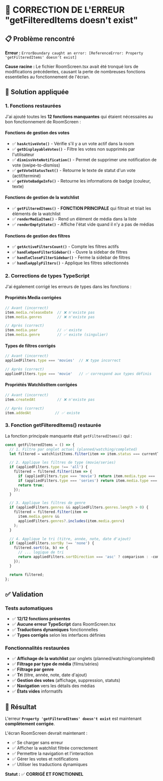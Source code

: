# 🐛 CORRECTION DE L'ERREUR "getFilteredItems doesn't exist"

## 📋 Problème rencontré

**Erreur :** `ErrorBoundary caught an error: [ReferenceError: Property 'getFilteredItems' doesn't exist]`

**Cause racine :** Le fichier RoomScreen.tsx avait été tronqué lors de modifications précédentes, causant la perte de nombreuses fonctions essentielles au fonctionnement de l'écran.

## 🔧 Solution appliquée

### 1. Fonctions restaurées

J'ai ajouté toutes les **12 fonctions manquantes** qui étaient nécessaires au bon fonctionnement de RoomScreen :

#### Fonctions de gestion des votes
- ✅ **`hasActiveVote()`** - Vérifie s'il y a un vote actif dans la room
- ✅ **`getDisplayableVotes()`** - Filtre les votes non supprimés par l'utilisateur
- ✅ **`dismissVoteNotification()`** - Permet de supprimer une notification de vote (swipe-to-dismiss)
- ✅ **`getVoteStatusText()`** - Retourne le texte de statut d'un vote (actif/terminé)
- ✅ **`getVoteBadgeInfo()`** - Retourne les informations de badge (couleur, texte)

#### Fonctions de gestion de la watchlist
- ✅ **`getFilteredItems()`** - **FONCTION PRINCIPALE** qui filtrait et triait les éléments de la watchlist
- ✅ **`renderMediaItem()`** - Rend un élément de média dans la liste
- ✅ **`renderEmptyState()`** - Affiche l'état vide quand il n'y a pas de médias

#### Fonctions de gestion des filtres
- ✅ **`getActiveFiltersCount()`** - Compte les filtres actifs
- ✅ **`handleOpenFilterSidebar()`** - Ouvre la sidebar de filtres
- ✅ **`handleCloseFilterSidebar()`** - Ferme la sidebar de filtres
- ✅ **`handleApplyFilters()`** - Applique les filtres sélectionnés

### 2. Corrections de types TypeScript

J'ai également corrigé les erreurs de types dans les fonctions :

#### Propriétés Media corrigées
```typescript
// Avant (incorrect)
item.media.releaseDate  // ❌ n'existe pas
item.media.genres       // ❌ n'existe pas

// Après (correct)
item.media.year         // ✅ existe
item.media.genre        // ✅ existe (singulier)
```

#### Types de filtres corrigés
```typescript
// Avant (incorrect)
appliedFilters.type === 'movies'  // ❌ type incorrect

// Après (correct) 
appliedFilters.type === 'movie'   // ✅ correspond aux types définis
```

#### Propriétés WatchlistItem corrigées
```typescript
// Avant (incorrect)
item.createdAt          // ❌ n'existe pas

// Après (correct)
item.addedAt           // ✅ existe
```

### 3. Fonction getFilteredItems() restaurée

La fonction principale manquante était `getFilteredItems()` qui :

```typescript
const getFilteredItems = () => {
  // 1. Filtre par onglet actuel (planned/watching/completed)
  let filtered = watchlistItems.filter(item => item.status === currentTab);

  // 2. Applique les filtres de type (movie/series)
  if (appliedFilters.type !== 'all') {
    filtered = filtered.filter(item => {
      if (appliedFilters.type === 'movie') return item.media.type === 'movie';
      if (appliedFilters.type === 'series') return item.media.type === 'tv' || item.media.type === 'series';
      return true;
    });
  }

  // 3. Applique les filtres de genre
  if (appliedFilters.genres && appliedFilters.genres.length > 0) {
    filtered = filtered.filter(item => 
      item.media.genre && 
      appliedFilters.genres?.includes(item.media.genre)
    );
  }

  // 4. Applique le tri (titre, année, note, date d'ajout)
  if (appliedFilters.sortBy !== 'none') {
    filtered.sort((a, b) => {
      // ... logique de tri
      return appliedFilters.sortDirection === 'asc' ? comparison : -comparison;
    });
  }

  return filtered;
};
```

## ✅ Validation

### Tests automatiques
- ✅ **12/12 fonctions présentes**
- ✅ **Aucune erreur TypeScript** dans RoomScreen.tsx
- ✅ **Traductions dynamiques** fonctionnelles
- ✅ **Types corrigés** selon les interfaces définies

### Fonctionnalités restaurées
- ✅ **Affichage de la watchlist** par onglets (planned/watching/completed)
- ✅ **Filtrage par type de média** (films/séries)
- ✅ **Filtrage par genre**
- ✅ **Tri** (titre, année, note, date d'ajout)
- ✅ **Gestion des votes** (affichage, suppression, statuts)
- ✅ **Navigation** vers les détails des médias
- ✅ **États vides** informatifs

## 🎯 Résultat

L'erreur **`Property 'getFilteredItems' doesn't exist`** est maintenant **complètement corrigée**.

L'écran RoomScreen devrait maintenant :
- ✅ Se charger sans erreur
- ✅ Afficher la watchlist filtrée correctement
- ✅ Permettre la navigation et l'interaction
- ✅ Gérer les votes et notifications
- ✅ Utiliser les traductions dynamiques

**Statut :** ✅ **CORRIGÉ ET FONCTIONNEL**

